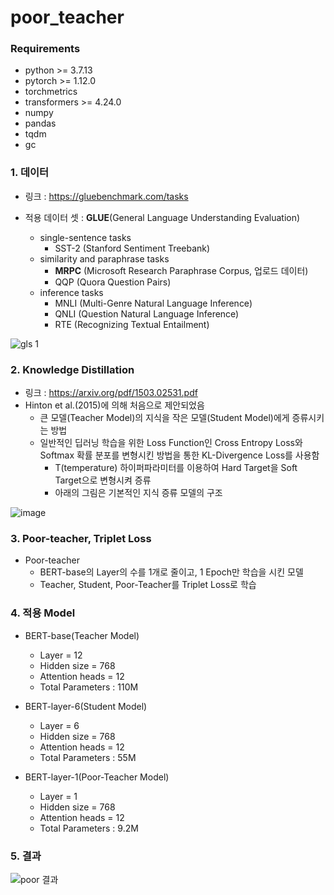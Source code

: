 # poor_teacher

### Requirements
* python >= 3.7.13
* pytorch >= 1.12.0
* torchmetrics
* transformers >= 4.24.0
* numpy
* pandas
* tqdm
* gc

### 1. 데이터
* 링크 : https://gluebenchmark.com/tasks
* 적용 데이터 셋 : **GLUE**(General Language Understanding Evaluation)

  * single-sentence tasks
    * SST-2 (Stanford Sentiment Treebank)
  * similarity and paraphrase tasks
    * **MRPC** (Microsoft Research Paraphrase Corpus, 업로드 데이터)
    * QQP (Quora Question Pairs)
  * inference tasks
    * MNLI (Multi-Genre Natural Language Inference)
    * QNLI (Question Natural Language Inference)
    * RTE (Recognizing Textual Entailment)

![gls 1](https://user-images.githubusercontent.com/100681144/231469975-65868513-12eb-4438-9257-240442c18af5.PNG)

### 2. Knowledge Distillation
* 링크 : https://arxiv.org/pdf/1503.02531.pdf
* Hinton et al.(2015)에 의해 처음으로 제안되었음
    * 큰 모델(Teacher Model)의 지식을 작은 모델(Student Model)에게 증류시키는 방법
    * 일반적인 딥러닝 학습을 위한 Loss Function인 Cross Entropy Loss와 Softmax 확률 분포를 변형시킨 방법을 통한 KL-Divergence Loss를 사용함
        * T(temperature) 하이퍼파라미터를 이용하여 Hard Target을 Soft Target으로 변형시켜 증류
        * 아래의 그림은 기본적인 지식 증류 모델의 구조

![image](https://user-images.githubusercontent.com/100681144/232202734-b324de71-c16e-472b-b8e6-5419a5812a26.png)

### 3. Poor-teacher, Triplet Loss
* Poor-teacher
  * BERT-base의 Layer의 수를 1개로 줄이고, 1 Epoch만 학습을 시킨 모델
  * Teacher, Student, Poor-Teacher를 Triplet Loss로 학습

### 4. 적용 Model
* BERT-base(Teacher Model)
  * Layer = 12
  * Hidden size = 768
  * Attention heads = 12
  * Total Parameters : 110M

* BERT-layer-6(Student Model)
  * Layer = 6
  * Hidden size = 768
  * Attention heads = 12
  * Total Parameters : 55M
  
* BERT-layer-1(Poor-Teacher Model)
  * Layer = 1
  * Hidden size = 768
  * Attention heads = 12
  * Total Parameters : 9.2M
  
### 5. 결과

![poor 결과](https://user-images.githubusercontent.com/100681144/232205651-f55d2d90-1e58-4c0d-b702-ae3c3c9a0298.PNG)

